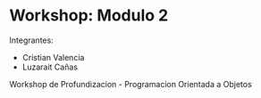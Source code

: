 # Workshop: Modulo 2

Integrantes:
- Cristian Valencia
- Luzarait Cañas

Workshop de Profundizacion - Programacion Orientada a Objetos
